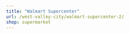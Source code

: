 ```yaml
---
title: "Walmart Supercenter"
url: /west-valley-city/walmart-supercenter-2/
shop: supermarket
---
```

